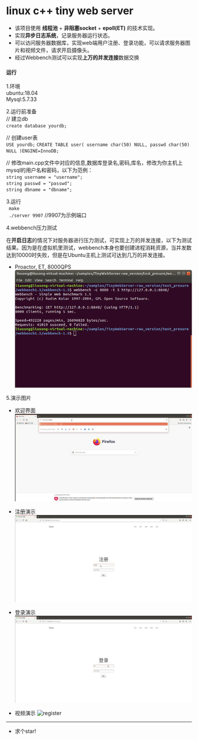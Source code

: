 
# linux c++ tiny web server

* 该项目使用 **线程池** + **非阻塞socket** + **epoll(ET)** 的技术实现。
* 实现**异步日志系统**，记录服务器运行状态。
* 可以访问服务器数据库，实现web端用户注册、登录功能，可以请求服务器图片和视频文件，请求开启摄像头。
* 经过Webbench测试可以实现**上万的并发连接**数据交换
#### 运行

1.环境  
ubuntu:18.04  
Mysql:5.7.33  

2.运行前准备  
// 建立db  
`create database yourdb;`  

// 创建user表  
`USE yourdb;`
`CREATE TABLE user(
    username char(50) NULL,
    passwd char(50) NULL
)ENGINE=InnoDB;`  



// 修改main.cpp文件中对应的信息,数据库登录名,密码,库名，修改为你主机上mysql的用户名和密码，以下为范例：  
`string username = "username";`  
`string passwd = "passwd";`  
`string dbname = "dbname";`    

3.运行  
` make`   
` ./server 9907`   //9907为示例端口 

4.webbench压力测试

在**开启日志**的情况下对服务器进行压力测试，可实现上万的并发连接，以下为测试结果。因为是在虚拟机里测试，webbench本身也要创建进程消耗资源，当并发数达到10000时失败，但是在Ubuntu主机上测试可达到几万的并发连接。
* Proactor, ET, 8000QPS
![webbench](https://github.com/wind-flower435/linux-c-web-server-/blob/master/test_pressure/webbench.png)

5.演示图片  
* 欢迎界面
![welcome](https://github.com/wind-flower435/linux-c-web-server-/blob/master/resources/web.gif)

* 注册演示
![register](https://github.com/wind-flower435/linux-c-web-server-/blob/master/resources/register.gif)

* 登录演示
![register](https://github.com/wind-flower435/linux-c-web-server-/blob/master/resources/login.gif)

* 视频演示
![register](https://github.com/wind-flower435/linux-c-web-server-/blob/master/resources/video.gif)

---
* 求个star!